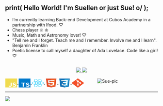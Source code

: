 <h2> print( Hello World! I'm Suellen or just Sue! o/ ); </h2>

<ul>
  <li> I’m currently learning Back-end Development at Cubos Academy in a partnership with Ifood. ♡ </>  </li> 
  <li> Chess player ♕ ♔ </li>
  <li> Music, Math and Astronomy lover! ♡ </li>
  <li> "Tell me and I forget. Teach me and I remember. Involve me and I learn". Benjamin Franklin </li>
  <li> Poetic license to call myself a daughter of Ada Lovelace. Code like a girl! ♡ </li>
</ul>

</br>

<div align="center">
  <a href="https://github.com/SuellendaVinci">
  <img height="160em" src="https://github-readme-stats.vercel.app/api?username=SuellendaVinci&show_icons=true&theme=dracula&include_all_commits=true&count_private=true"/>
  <img height="160em" src="https://github-readme-stats.vercel.app/api/top-langs/?username=SuellendaVinci&layout=compact&langs_count=7&theme=dracula"/>
</div>
  
  <div style="display: inline_block"><br>
 <img align="right" alt="Sue-pic" width="200" style="border-radius:50"; src="https://pa1.narvii.com/6323/9922b84321163f39c3918f3312144ac90f949b19_hq.gif" > 
  <img align="center" alt="Js" height="30" width="40" src="https://raw.githubusercontent.com/devicons/devicon/master/icons/javascript/javascript-plain.svg">
  <img align="center" alt="Ts" height="30" width="40" src="https://raw.githubusercontent.com/devicons/devicon/master/icons/typescript/typescript-plain.svg">
  <img align="center" alt="React" height="30" width="40" src="https://raw.githubusercontent.com/devicons/devicon/master/icons/react/react-original.svg">
  <img align="center" alt="HTML" height="30" width="40" src="https://raw.githubusercontent.com/devicons/devicon/master/icons/html5/html5-original.svg">
  <img align="center" alt="CSS" height="30" width="40" src="https://raw.githubusercontent.com/devicons/devicon/master/icons/css3/css3-original.svg">
  <img align="center" alt="GIT" height="30" width="40" src="https://github.com/devicons/devicon/blob/master/icons/git/git-original.svg">
<!--   <img align="center" alt="Python" height="30" width="40" src="https://raw.githubusercontent.com/devicons/devicon/master/icons/python/python-original.svg"> -->
</div>
  <hr>
  <div> 
  <a href="https://www.linkedin.com/in/suellen-camargo-29396533/" target="_blank"><img src="https://img.shields.io/badge/-LinkedIn-%230077B5?style=for-the-badge&logo=linkedin&logoColor=white" target="_blank"></a> 

 
</div>
